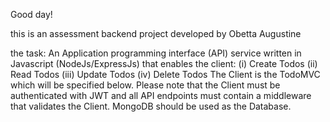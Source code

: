 Good day!

this is an assessment backend project developed by Obetta Augustine

the task:
An Application programming interface (API) service written in Javascript (NodeJs/ExpressJs)
that enables the client:
(i) Create Todos
(ii) Read Todos
(iii) Update Todos
(iv) Delete Todos
The Client is the TodoMVC which will be specified below. Please note that the Client must
be authenticated with JWT and all API endpoints must contain a middleware that validates
the Client. MongoDB should be used as the Database.
